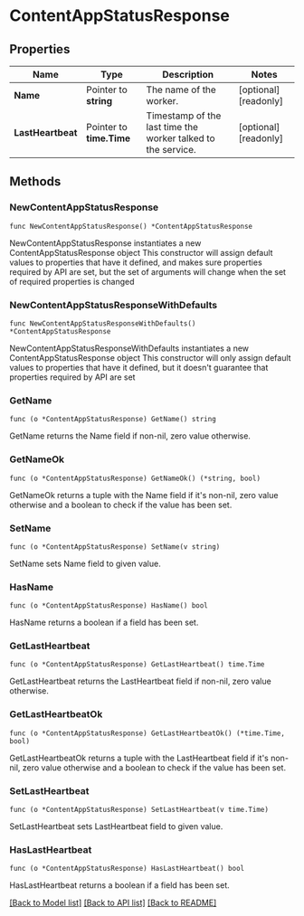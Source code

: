 # ContentAppStatusResponse

## Properties

Name | Type | Description | Notes
------------ | ------------- | ------------- | -------------
**Name** | Pointer to **string** | The name of the worker. | [optional] [readonly] 
**LastHeartbeat** | Pointer to **time.Time** | Timestamp of the last time the worker talked to the service. | [optional] [readonly] 

## Methods

### NewContentAppStatusResponse

`func NewContentAppStatusResponse() *ContentAppStatusResponse`

NewContentAppStatusResponse instantiates a new ContentAppStatusResponse object
This constructor will assign default values to properties that have it defined,
and makes sure properties required by API are set, but the set of arguments
will change when the set of required properties is changed

### NewContentAppStatusResponseWithDefaults

`func NewContentAppStatusResponseWithDefaults() *ContentAppStatusResponse`

NewContentAppStatusResponseWithDefaults instantiates a new ContentAppStatusResponse object
This constructor will only assign default values to properties that have it defined,
but it doesn't guarantee that properties required by API are set

### GetName

`func (o *ContentAppStatusResponse) GetName() string`

GetName returns the Name field if non-nil, zero value otherwise.

### GetNameOk

`func (o *ContentAppStatusResponse) GetNameOk() (*string, bool)`

GetNameOk returns a tuple with the Name field if it's non-nil, zero value otherwise
and a boolean to check if the value has been set.

### SetName

`func (o *ContentAppStatusResponse) SetName(v string)`

SetName sets Name field to given value.

### HasName

`func (o *ContentAppStatusResponse) HasName() bool`

HasName returns a boolean if a field has been set.

### GetLastHeartbeat

`func (o *ContentAppStatusResponse) GetLastHeartbeat() time.Time`

GetLastHeartbeat returns the LastHeartbeat field if non-nil, zero value otherwise.

### GetLastHeartbeatOk

`func (o *ContentAppStatusResponse) GetLastHeartbeatOk() (*time.Time, bool)`

GetLastHeartbeatOk returns a tuple with the LastHeartbeat field if it's non-nil, zero value otherwise
and a boolean to check if the value has been set.

### SetLastHeartbeat

`func (o *ContentAppStatusResponse) SetLastHeartbeat(v time.Time)`

SetLastHeartbeat sets LastHeartbeat field to given value.

### HasLastHeartbeat

`func (o *ContentAppStatusResponse) HasLastHeartbeat() bool`

HasLastHeartbeat returns a boolean if a field has been set.


[[Back to Model list]](../README.md#documentation-for-models) [[Back to API list]](../README.md#documentation-for-api-endpoints) [[Back to README]](../README.md)


